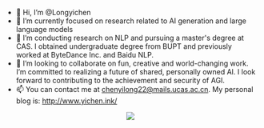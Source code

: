 - 👋 Hi, I’m @Longyichen
- 👀 I’m currently focused on research related to AI generation and large language models
- 🌱 I’m conducting research on NLP and pursuing a master's degree at CAS. I obtained undergraduate degree from BUPT and previously worked at ByteDance Inc. and Baidu NLP.
- 💞️ I’m looking to collaborate on fun, creative and world-changing work. I’m committed to realizing a future of shared, personally owned AI. I look forward to contributing to the achievement and security of AGI.
- 📫 You can contact me at chenyilong22@mails.ucas.ac.cn. My personal blog is: http://www.yichen.ink/

<p align="center">
  <img src="https://github-readme-stats.vercel.app/api?username=Longyichen&count_private=true&show_icons=true&theme=default" >
</p>
<!---
Longyichen/Longyichen is a ✨ special ✨ repository because its `README.md` (this file) appears on your GitHub profile.
You can click the Preview link to take a look at your changes.
--->
